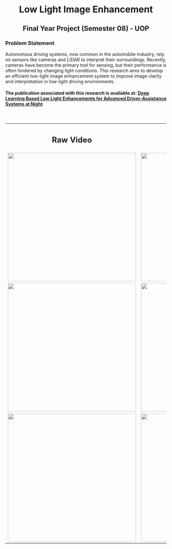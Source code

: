 <p align="center">

  <h1 align="center">Low Light Image Enhancement</h3>

  <h2 align="center">
    Final Year Project (Semester 08) - UOP
  </h2>

<h3>Problem Statement</h3>
<p>Autonomous driving systems, now common in the automobile industry, rely on sensors like cameras and LIDAR to interpret their surroundings. Recently, cameras have become the primary tool for sensing, but their performance is often hindered by changing light conditions. This research aims to develop an efficient low-light image enhancement system to improve image clarity and interpretation in low-light driving environments.</p3>



#### The publication associated with this research is available at: [Deep Learning Based Low Light Enhancements for Advanced Driver-Assistance Systems at Night](https://ieeexplore.ieee.org/document/10253533)
</p>

</br>


<table align="center">
    <tr align="center">
    <td WIDTH = 400>
      <h2 align="center">Raw Video </h2>
    </td>
    <td  WIDTH = 400>
      <h2 align="center">Enhanced Results </h2>
    </td>
    </td>
  </tr>
  <tr align="center">
    <td WIDTH = 400>
      <img src=sample_results/gif_files/Video3.gif width="400">
    </td>
    <td  WIDTH = 400>
      <img src=sample_results/gif_files/EnhanceVideo3.gif width="400">  
    </td>
  </tr>
  <tr align="center">
    <td>
      <img src=sample_results/gif_files/Video4.gif width="400">
    </td>
    <td>
      <img src=sample_results/gif_files/EnhanceVideo4.gif width="400">
    </td>
  </tr>
  <tr align="center">
    <td>
      <img src=sample_results/gif_files/Video5.gif width="400">
    </td>
    <td>
      <img src=sample_results/gif_files/EnhanceVideo5.gif width="400">
    </td>
  </tr>

  
</table>


